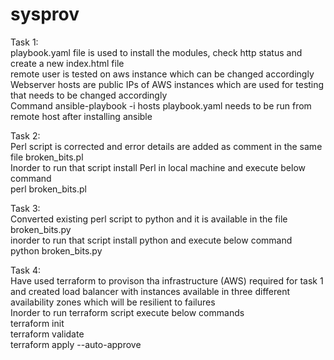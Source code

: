 # sysprov
Task 1:\
playbook.yaml file is used to install the modules, check http status and create a new index.html file\
remote user is tested on aws instance which can be changed accordingly\
Webserver hosts are public IPs of AWS instances which are used for testing that needs to be changed accordingly\
Command ansible-playbook -i hosts playbook.yaml needs to be run from remote host after installing ansible

Task 2:\
Perl script is corrected and error details are added as comment in the same file broken_bits.pl\
Inorder to run that script install Perl in local machine and execute below command\
perl broken_bits.pl

Task 3:\
Converted existing perl script to python and it is available in the file broken_bits.py\
inorder to run that script install python and execute below command\
python broken_bits.py

Task 4:\
Have used terraform to provison tha infrastructure (AWS) required for task 1 and created load balancer with instances available in three different availability zones which will be resilient to failures\
Inorder to run terraform script execute below commands\
terraform init\
terraform validate\
terraform apply --auto-approve
